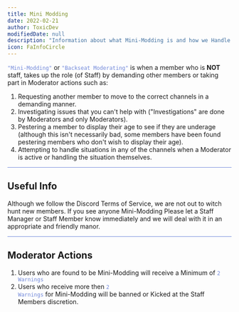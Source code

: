 ```yaml
---
title: Mini Modding
date: 2022-02-21
author: ToxicDev
modifiedDate: null
description: "Information about what Mini-Modding is and how we Handle it!"
icon: FaInfoCircle
---
```


<code style="color: #7289DA">"Mini-Modding"</code> or <code style="color: #7289DA">"Backseat Moderating"</code> is when a member who is __**NOT**__ staff, takes up the role (of Staff) by demanding other members or taking part in Moderator actions such as:

1. Requesting another member to move to the correct channels in a demanding manner.
2. Investigating issues that you can't help with ("Investigations" are done by Moderators and only Moderators).
3. Pestering a member to display their age to see if they are underage (although this isn't necessarily bad, some members have been found pestering members who don't wish to display their age).
4. Attempting to handle situations in any of the channels when a Moderator is active or handling the situation themselves.

<hr style="background-color: #7289DA" />

## Useful Info
Although we follow the Discord Terms of Service, we are not out to witch hunt new members. If you see anyone Mini-Modding
Please let a Staff Manager or Staff Member know immediately and we will deal with it in an appropriate and friendly manor.

<hr style="background-color: #7289DA" />

## Moderator Actions
1. Users who are found to be Mini-Modding will receive a Minimum of <code style="color: #7289DA">2 Warnings</code>
2. Users who receive more then <code style="color: #7289DA">2 Warnings</code> for Mini-Modding will be banned or Kicked at the Staff Members discretion.